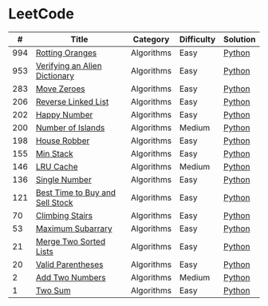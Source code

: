 LeetCode
========
| # | Title | Category | Difficulty | Solution |
|---|-------|----------|------------|----------|
|994|[Rotting Oranges](https://leetcode.com/problems/rotting-oranges/)|Algorithms|Easy|[Python](./solutions/rotting_oranges/)|
|953|[Verifying an Alien Dictionary](https://leetcode.com/problems/verifying-an-alien-dictionary/)|Algorithms|Easy|[Python](./solutions/verifying_an_alien_dictionary/)|
|283|[Move Zeroes](https://leetcode.com/problems/move-zeroes/)|Algorithms|Easy|[Python](./solutions/move_zeroes/)|
|206|[Reverse Linked List](https://leetcode.com/problems/reverse-linked-list/)|Algorithms|Easy|[Python](./solutions/reverse_linked_list/)|
|202|[Happy Number](https://leetcode.com/problems/happy-number/)|Algorithms|Easy|[Python](./solutions/happy_number/)|
|200|[Number of Islands](https://leetcode.com/problems/number-of-islands/)|Algorithms|Medium|[Python](./solutions/number_of_islands/)|
|198|[House Robber](https://leetcode.com/problems/house-robber/)|Algorithms|Easy|[Python](./solutions/house_robber/)|
|155|[Min Stack](https://leetcode.com/problems/min-stack/)|Algorithms|Easy|[Python](./solutions/min_stack/)|
|146|[LRU Cache](https://leetcode.com/problems/lru-cache/)|Algorithms|Medium|[Python](./solutions/lru_cache/)|
|136|[Single Number](https://leetcode.com/problems/single-number/)|Algorithms|Easy|[Python](./solutions/single_number/)|
|121|[Best Time to Buy and Sell Stock](https://leetcode.com/problems/best-time-to-buy-and-sell-stock/)|Algorithms|Easy|[Python](./solutions/best_time_to_buy_and_sell_stock/)|
|70|[Climbing Stairs](https://leetcode.com/problems/climbing-stairs/)|Algorithms|Easy|[Python](./solutions/climbing_stairs/)|
|53|[Maximum Subarrary](https://leetcode.com/problems/maximum-subarray/)|Algorithms|Easy|[Python](./solutions/maximum_subarray/)|
|21|[Merge Two Sorted Lists](https://leetcode.com/problems/merge-two-sorted-lists/)|Algorithms|Easy|[Python](./solutions/merge_two_sorted_lists/)|
|20|[Valid Parentheses](https://leetcode.com/problems/valid-parentheses/)|Algorithms|Easy|[Python](./solutions/valid_parentheses/)|
|2|[Add Two Numbers](https://leetcode.com/problems/add-two-numbers/)|Algorithms|Medium|[Python](./solutions/add_two_numbers/)|
|1|[Two Sum](https://leetcode.com/problems/two-sum/)|Algorithms|Easy|[Python](./solutions/two_sum/)|
